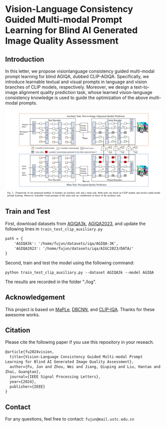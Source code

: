 # Vision-Language Consistency Guided Multi-modal Prompt Learning for Blind AI Generated Image Quality Assessment

## Introduction
In this letter, we propose visionlanguage consistency guided multi-modal prompt learning for blind AGIQA, dubbed CLIP-AGIQA. Specifically, we introduce learnable textual and visual prompts in language and vision branches of CLIP models, respectively. Moreover, we design a text-to-image alignment quality prediction task, whose learned vision-language consistency knowledge is used to guide the optimization of the above multi-modal prompts. 

![xx](./fig/framework.png)

## Train and Test
First, download datasets from [AGIQA3k](), [AGIQA2023](), and update the following lines in ```train_test_clip_auxiliary.py```

```
path = {
    'AGIQA3k': '/home/fujun/datasets/iqa/AGIQA-3K',
    'AGIQA2023': '/home/fujun/datasets/iqa/AIGC2023/DATA/'
}
```

Second, train and test the model using the following command:
```
python train_test_clip_auxiliary.py --dataset AGIQA3k --model AGIQA
```
The results are recorded in the folder "./log".

## Acknowledgement
This project is based on [MaPLe](https://github.com/muzairkhattak/multimodal-prompt-learning), [DBCNN](https://github.com/zwx8981/DBCNN-PyTorch), and [CLIP-IQA](https://github.com/IceClear/CLIP-IQA). Thanks for these awesome works.

## Citation
Please cite the following paper if you use this repository in your reseach.
```
@article{fu2024vision,
  title={Vision-Language Consistency Guided Multi-modal Prompt Learning for Blind AI Generated Image Quality Assessment},
  author={Fu, Jun and Zhou, Wei and Jiang, Qiuping and Liu, Hantao and Zhai, Guangtao},
  journal={IEEE Signal Processing Letters},
  year={2024},
  publisher={IEEE}
}
```
## Contact
For any questions, feel free to contact: `fujun@mail.ustc.edu.cn`
